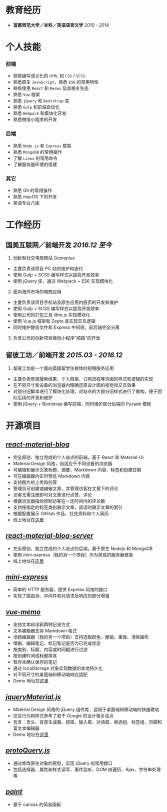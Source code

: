 # 教育经历
- **首都师范大学／本科／英语语言文学** *2010 - 2014*

# 个人技能

### **前端**
  - 熟练编写语义化的 `HTML` 和 `CSS` / `SCSS`
  - 熟悉原生 `JavaScript`，熟悉 `ES6` 的常用特性
  - 熟练使用 `React` 和 `Redux` 及其相关生态
  - 熟悉 `Vue` 框架
  - 熟悉 `jQuery` 和 `Bootstrap` 库
  - 熟悉 `Gulp` 和前端自动化
  - 熟悉 `Webpack` 和模块化开发
  - 熟悉微信小程序的开发

### **后端**
  - 熟悉 `Node.js` 和 `Express` 框架
  - 熟悉 `MongoDB` 的常用操作
  - 了解 `Linux` 的常用命令
  - 了解服务器环境的搭建

### **其它**
  - 熟悉 Git 的常用操作
  - 熟悉 macOS 下的开发
  - 英语专业八级

# 工作经历

## **国美互联网／前端开发** *2016.12 至今*
1. 创新型社交电商网站 Gomeplus
  - 主要负责该项目 PC 站的维护和迭代
  - 使用 Gulp + SCSS 编写样式以提高开发效率
  - 使用 jQuery 库，通过 Webpack + ES6 实现模块化
2. 面向海外市场的电商应用
  - 主要负责该项目手机站及原生应用内嵌页的开发和维护
  - 使用 Gulp + SCSS 编写样式以提高开发效率
  - 使用公司的打包工具 lithe.js 实现模块化
  - 使用 Vue.js 框架和 Zepto 库实现交互逻辑
  - 同时维护静态文件和 Express 中间层，前后端完全分离
3. 负责公司的创新项目微信小程序”顺路“的开发

## **留彼工坊／前端开发** *2015.03 - 2016.12*
1. 留彼工坊是一个面向英国留学生群体的短租服务应用
  - 主要负责房源搜索结果、个人档案、订购流程等页面的样式和逻辑的实现
  - 在不同尺寸和设备的浏览器内精确还原设计图的视觉和交互效果
  - 对部分旧脚本进行了模块化处理，对站点的大部分旧样式进行了重构，便于团队后续的开发和维护
  - 使用 jQuery + Bootstrap 编写前端，同时维护部分后端的 PyJade 模板</a>

# 开源项目

## *[react-material-blog](https://github.com/youknowznm/react-material-blog)*
- 完全原创、独立完成的个人站点的前端，基于 React 和 Material-UI
- Material Design 风格，自适应于不同设备的浏览器
- 可编辑和展示文章标题、摘要、Markdown 内容、标签和创建日期
- 可在编辑器内实时预览 Markdown 内容
- 支持图片的上传和托管
- 管理员可创建或编辑文章，并管理访客在文章下的评论
- 访客无需注册即可对文章进行点赞、评论
- 根据浏览器指纹控制访客在一定时间内的评论数
- 支持按指定的标签类别展示文章，阅读时展示文章的索引
- 根据配置展示 GitHub 作品、社交资料和个人简历
- 线上地址在[这里](https://www.youknowznm.com/)

## *[react-material-blog-server](https://github.com/youknowznm/react-material-blog-server)*
- 完全原创、独立完成的个人站点的后端，基于原生 Nodejs 和 MongoDB
- 使用 mini-express（我的另一个项目）作为简易的服务器框架
- 线上地址在[这里](https://www.youknowznm.com/)

## *[mini-express](https://github.com/youknowznm/mini-express)*
- 简单的 HTTP 服务器，提供 Express 风格的接口
- 实现了路由池、中间件和对请求及响应的部分增强

## *[vue-memo](https://github.com/youknowznm/vue-memo)*
- 支持文本和涂鸦两种记录方式
- 文本编辑器支持 Markdown 格式
- 涂鸦编辑器（我的另一个项目）支持选取颜色、撤销、重做、清除画布
- 增删、编辑笔记，标记笔记是否为已完成状态
- 按类别、标题、内容或时间戳进行过滤
- 按创建时间或标题排序
- 暂存未确认保存的笔记
- 通过 localStorage 对象实现数据的本地持久化
- 对不同尺寸的桌面端和移动端响应适配
- Demo 地址在[这里](https://youknowznm.github.io/demos/vue-memo)

## *[jqueryMaterial.js](https://github.com/youknowznm/jQueryMaterial.js)*
- Material Design 风格的 jQuery 组件库，适用于桌面端和移动端的快速建站
- 交互行为和样式参考了若干 Google 的设计相关站点
- 包含：页头、背景生成器、按钮、输入框、对话框、单选组、标签组、页脚和富文本编辑器
- Demo 地址在[这里](https://youknowznm.github.io/demos/jquery-material)

## *[protoQuery.js](https://github.com/youknowznm/protoQuery.js)*
- 通过修改原生对象的原型，实现 jQuery 的常用接口
- 包括选择器、属性和样式读写、事件监听、DOM 树遍历、Ajax、字符串处理等

## *[paint](https://github.com/youknowznm/paint)*
- 基于 canvas 的简易画板
